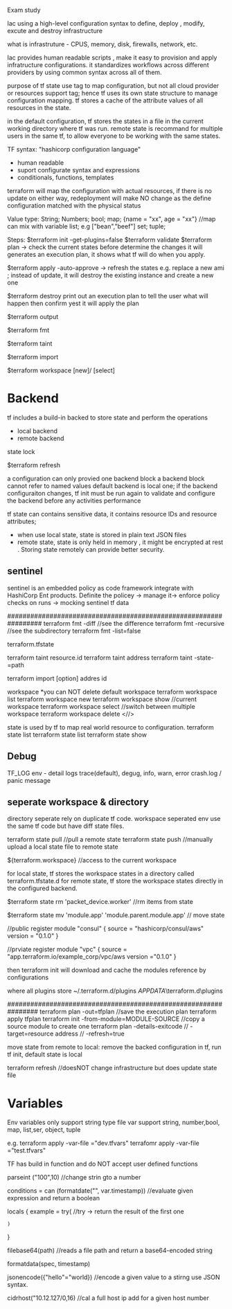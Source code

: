 Exam study

Iac
using a high-level configuration syntax to define, deploy , modify, excute and destroy infrastructure

what is infrastruture - CPUS, memory, disk, firewalls, network, etc. 

Iac provides human readable scripts , make it easy to provision and apply infratructure configurations. it standardizes workflows across different providers by using common syntax across all of them.

purpose of tf state 
use tag to map configuration, but not all cloud provider or resources support tag;
hence tf uses its own state structure to manage configuration mapping. 
tf stores a cache of the attribute values of all resources in the state. 

in the default configuration, tf stores the states in a file in the current working directory where tf was run.
remote state is recommand for multiple users in the same tf, to allow everyone to be working with the same states. 

TF syntax:
"hashicorp configuration language"
- human readable
- suport configurate syntax and expressions
- conditionals, functions, templates

terraform will map the configuration with actual resources, if there is no update on either way, redeployment will make NO change as the define configuration matched with the physical status


Value type:
String; Numbers; bool;
map; {name = "xx", age = "xx"} //map can mix with variable
list; e.g ["bean","beef"] 
set; 
tuple; 


Steps:
$terraform init -get-plugins=false
$terraform validate 
$terraform  plan  -> check the current states before determine the changes
it will generates an execution plan, it shows what tf will do when you apply.


$terraform apply -auto-approve -> refresh the states
e.g. replace a new ami ; instead of update, it will destroy the existing instance and create a new one 

$terraform destroy
print out an execution plan to tell the user what will happen
then confirm yest
it will apply the plan

$terraform output

$terraform fmt 

$terraform taint  

$terraform import

$terraform workspace [new]/ [select]

# Backend
tf includes a build-in backed to store state and perform the operations
- local backend
- remote backend

state lock

$terraform refresh

a configuration can only provied one backend block
a backend block cannot refer to named values
default backend is local one; if the backend configuraiton changes, tf init must be run again to validate and configure the backend before any activities performance 

tf state can contains sensitive data, it contains resource IDs and resource attributes; 
- when use local state, state is stored in plain text JSON files
- remote state, state is only held in memory , it might be encrypted at rest . Storing state remotely can provide better security. 

## sentinel
sentinel is an embedded policy as code framework integrate with HashiCorp Ent products. 
Definite the policey -> manage it-> enforce policy checks on runs -> mocking sentinel tf data



#################################################################
terraform fmt -diff       //see the difference
terraform fmt -recursive  //see the subdirectory
terraform fmt -list=false

terraform.tfstate

terraform taint resource.id
terraform taint address
terraform taint -state-=path

terraform import [option] addres id

workspace
*you can NOT delete default workspace 
terraform workspace list
terraform workspace new <name>
terraform workspace show //current workspace
terraform workspace select <workspace name>  //switch between multiple workspace
terraform workspace delete <//>

state is used by tf to map real world resource to configuration. 
terraform state list
terraform state list <resource name>
terraform state show <resource name>

## Debug
TF_LOG env - detail logs
trace(default), degug, info, warn, error 
crash.log / panic message

## seperate workspace & directory 
directory seperate  rely on duplicate tf code.
workspace seperated env use the same tf code but have diff state files.

terraform state pull  //pull a remote state
terraform state push //manually upload a local state file to remote state

${terraform.workspace}  //access to the current workspace 

for local state, tf stores the workspace states in a directory called terraform.tfstate.d
for remote state, tf store the workspace states directly in the configured backend. 

$terraform state rm 'packet_device.worker'  //rm items from state

$terraform state mv 'module.app' 'module.parent.module.app'   // move state


//public register
module "consul" {
    source = "hashicorp/consul/aws"
    version = "0.1.0"
}

//prviate register
module "vpc" {
    source = "app.terraform.io/example_corp/vpc/aws
    version ="0.1.0"
}

then terraform init will download and cache the modules reference by configurations

where all plugins store
~/.terraform.d/plugins
$APPDATA$\terraform.d\plugins

################################################################
terraform plan -out=tfplan  //save the execution plan
terraform apply tfplan
terraform init -from-module=MODULE-SOURCE  //copy a source module to create one
terraform plan -details-exitcode // -target=resource address // -refresh=true

move state from remote to local:
remove the backed configuration in tf, run tf init, default state is local

terraform refresh //doesNOT change infrastructure but does update state file

# Variables
Env variables only support string type
file var support string, number,bool, map, list,ser, object, tuple

e.g.
terraform apply -var-file ="dev.tfvars"
terrafomr apply -var-file ="test.tfvars"

TF has build in function and do NOT accept user defined functions 

parseint ("100",10)  //change strin gto a number 

conditions = can (formatdate("", var.timestamp)) //evaluate given expression and return a boolean 

locals {
    example = try(   //try -> return the result of the first one

    )
}

filebase64(path)  //reads a file path and return a base64-encoded string

formatdata(spec, timestamp)

jsonencode({"hello"="world})  //encode a given value to a stirng use JSON syntax.

cidrhost("10.12.127/0,16)  //cal a full host ip add for a given host number